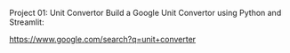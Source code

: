 Project 01: Unit Convertor
Build a Google Unit Convertor using Python and Streamlit:

https://www.google.com/search?q=unit+converter
